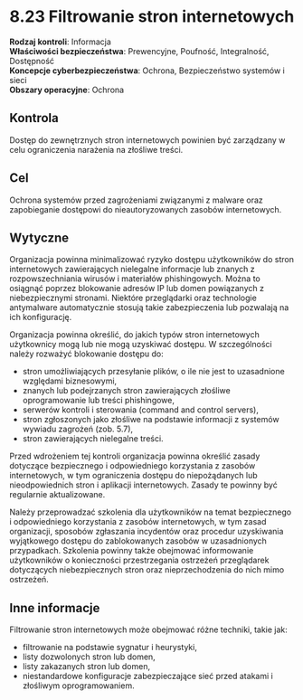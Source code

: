 # 8.23 Filtrowanie stron internetowych

**Rodzaj kontroli**: Informacja  
**Właściwości bezpieczeństwa**: Prewencyjne, Poufność, Integralność, Dostępność  
**Koncepcje cyberbezpieczeństwa**: Ochrona, Bezpieczeństwo systemów i sieci  
**Obszary operacyjne**: Ochrona

## Kontrola

Dostęp do zewnętrznych stron internetowych powinien być zarządzany w celu ograniczenia narażenia na złośliwe treści.

## Cel

Ochrona systemów przed zagrożeniami związanymi z malware oraz zapobieganie dostępowi do nieautoryzowanych zasobów internetowych.

## Wytyczne

Organizacja powinna minimalizować ryzyko dostępu użytkowników do stron internetowych zawierających nielegalne informacje lub znanych z rozpowszechniania wirusów i materiałów phishingowych. Można to osiągnąć poprzez blokowanie adresów IP lub domen powiązanych z niebezpiecznymi stronami. Niektóre przeglądarki oraz technologie antymalware automatycznie stosują takie zabezpieczenia lub pozwalają na ich konfigurację.

Organizacja powinna określić, do jakich typów stron internetowych użytkownicy mogą lub nie mogą uzyskiwać dostępu. W szczególności należy rozważyć blokowanie dostępu do:

- stron umożliwiających przesyłanie plików, o ile nie jest to uzasadnione względami biznesowymi,
- znanych lub podejrzanych stron zawierających złośliwe oprogramowanie lub treści phishingowe,
- serwerów kontroli i sterowania (command and control servers),
- stron zgłoszonych jako złośliwe na podstawie informacji z systemów wywiadu zagrożeń (zob. 5.7),
- stron zawierających nielegalne treści.

Przed wdrożeniem tej kontroli organizacja powinna określić zasady dotyczące bezpiecznego i odpowiedniego korzystania z zasobów internetowych, w tym ograniczenia dostępu do niepożądanych lub nieodpowiednich stron i aplikacji internetowych. Zasady te powinny być regularnie aktualizowane.

Należy przeprowadzać szkolenia dla użytkowników na temat bezpiecznego i odpowiedniego korzystania z zasobów internetowych, w tym zasad organizacji, sposobów zgłaszania incydentów oraz procedur uzyskiwania wyjątkowego dostępu do zablokowanych zasobów w uzasadnionych przypadkach. Szkolenia powinny także obejmować informowanie użytkowników o konieczności przestrzegania ostrzeżeń przeglądarek dotyczących niebezpiecznych stron oraz nieprzechodzenia do nich mimo ostrzeżeń.

## Inne informacje

Filtrowanie stron internetowych może obejmować różne techniki, takie jak:

- filtrowanie na podstawie sygnatur i heurystyki,
- listy dozwolonych stron lub domen,
- listy zakazanych stron lub domen,
- niestandardowe konfiguracje zabezpieczające sieć przed atakami i złośliwym oprogramowaniem.
